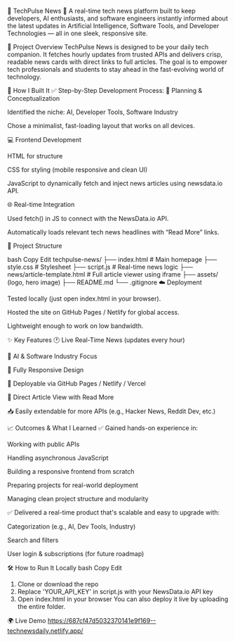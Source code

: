 🚀 TechPulse News 📰
A real-time tech news platform built to keep developers, AI enthusiasts, and software engineers instantly informed about the latest updates in Artificial Intelligence, Software Tools, and Developer Technologies — all in one sleek, responsive site.

🌟 Project Overview
TechPulse News is designed to be your daily tech companion. It fetches hourly updates from trusted APIs and delivers crisp, readable news cards with direct links to full articles. The goal is to empower tech professionals and students to stay ahead in the fast-evolving world of technology.

🔧 How I Built It
✅ Step-by-Step Development Process:
🧠 Planning & Conceptualization

Identified the niche: AI, Developer Tools, Software Industry

Chose a minimalist, fast-loading layout that works on all devices.

💻 Frontend Development

HTML for structure

CSS for styling (mobile responsive and clean UI)

JavaScript to dynamically fetch and inject news articles using newsdata.io API.

🌐 Real-time Integration

Used fetch() in JS to connect with the NewsData.io API.

Automatically loads relevant tech news headlines with “Read More” links.

📁 Project Structure

bash
Copy
Edit
techpulse-news/
├── index.html               # Main homepage
├── style.css                # Stylesheet
├── script.js                # Real-time news logic
├── news/article-template.html  # Full article viewer using iframe
├── assets/ (logo, hero image)
├── README.md
└── .gitignore
☁️ Deployment

Tested locally (just open index.html in your browser).

Hosted the site on GitHub Pages / Netlify for global access.

Lightweight enough to work on low bandwidth.

✨ Key Features
🕐 Live Real-Time News (updates every hour)

🧠 AI & Software Industry Focus

📱 Fully Responsive Design

🚀 Deployable via GitHub Pages / Netlify / Vercel

🔗 Direct Article View with Read More

📥 Easily extendable for more APIs (e.g., Hacker News, Reddit Dev, etc.)

📈 Outcomes & What I Learned
✅ Gained hands-on experience in:

Working with public APIs

Handling asynchronous JavaScript

Building a responsive frontend from scratch

Preparing projects for real-world deployment

Managing clean project structure and modularity

✅ Delivered a real-time product that's scalable and easy to upgrade with:

Categorization (e.g., AI, Dev Tools, Industry)

Search and filters

User login & subscriptions (for future roadmap)

🛠️ How to Run It Locally
bash
Copy
Edit
1. Clone or download the repo
2. Replace 'YOUR_API_KEY' in script.js with your NewsData.io API key
3. Open index.html in your browser
You can also deploy it live by uploading the entire folder.

🌍 Live Demo
https://687cf47d5032370141e9f169--technewsdaily.netlify.app/

